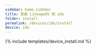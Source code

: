 ```yaml
---
sidebar: home_sidebar
title: 安装 LineageOS 到 ido
folder: install
permalink: /devices/ido/install
device: ido
---
```

{% include templates/device_install.md %}
